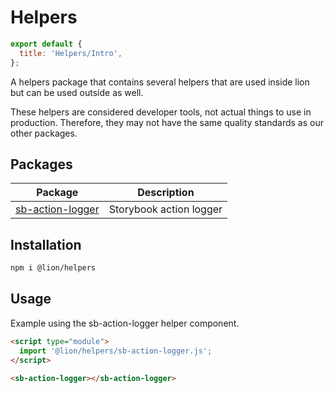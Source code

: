 [//]: # 'AUTO INSERT HEADER PREPUBLISH'

# Helpers

```js script
export default {
  title: 'Helpers/Intro',
};
```

A helpers package that contains several helpers that are used inside lion but can be used outside as well.

These helpers are considered developer tools, not actual things to use in production.
Therefore, they may not have the same quality standards as our other packages.

## Packages

| Package                                                               | Description             |
| --------------------------------------------------------------------- | ----------------------- |
| [sb-action-logger](?path=/docs/helpers-storybook-action-logger--main) | Storybook action logger |

## Installation

```bash
npm i @lion/helpers
```

## Usage

Example using the sb-action-logger helper component.

```html
<script type="module">
  import '@lion/helpers/sb-action-logger.js';
</script>

<sb-action-logger></sb-action-logger>
```

